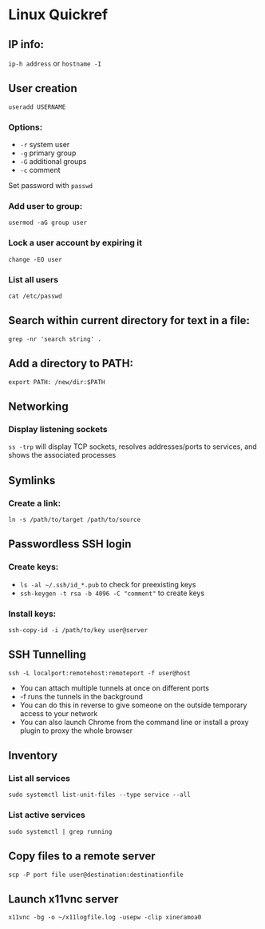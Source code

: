 # Linux Quickref

## IP info:
`ip-h address` or `hostname -I`

## User creation

`useradd USERNAME`

### Options:
* `-r` system user
* `-g` primary group
* `-G` additional groups
* `-c` comment

Set password with `passwd`

### Add user to group:

`usermod -aG group user`

### Lock a user account by expiring it

`change -EO user`

### List all users

`cat /etc/passwd`

## Search within current directory for text in a file:

`grep -nr 'search string' .`

## Add a directory to PATH:

`export PATH: /new/dir:$PATH`

## Networking

### Display listening sockets

`ss -trp` will display TCP sockets, resolves addresses/ports to services, and shows the associated processes

## Symlinks

### Create a link:

`ln -s /path/to/target /path/to/source`

## Passwordless SSH login

### Create keys:

* `ls -al ~/.ssh/id_*.pub` to check for preexisting keys
* `ssh-keygen -t rsa -b 4096 -C "comment"` to create keys

### Install keys:

`ssh-copy-id -i /path/to/key user@server`

## SSH Tunnelling

`ssh -L localport:remotehost:remoteport -f user@host`

* You can attach multiple tunnels at once on different ports
* -f runs the tunnels in the background
* You can do this in reverse to give someone on the outside temporary access to your network
* You can also launch Chrome from the command line or install a proxy plugin to proxy the whole browser

## Inventory

### List all services

`sudo systemctl list-unit-files --type service --all`

### List active services

`sudo systemctl | grep running`

## Copy files to a remote server

`scp -P port file user@destination:destinationfile`

## Launch x11vnc server

`x11vnc -bg -o ~/x11logfile.log -usepw -clip xineramoa0`
